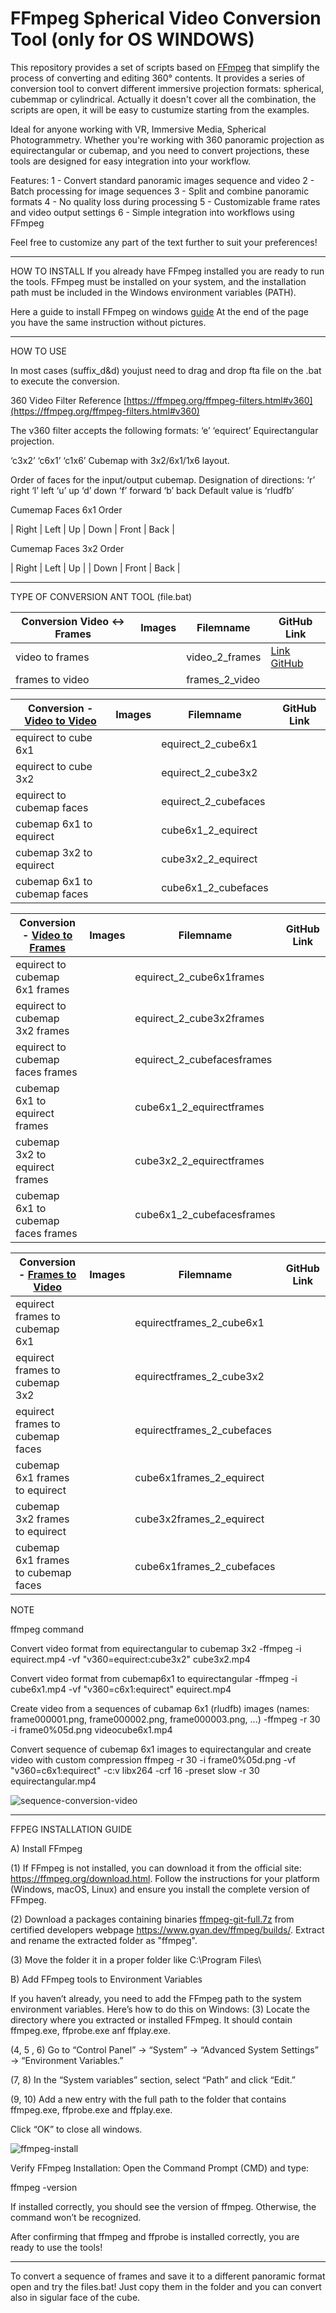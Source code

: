 # FFmpeg Spherical Video Conversion Tool (only for OS WINDOWS)

This repository provides a set of scripts based on  [FFmpeg](https://www.ffmpeg.org) that simplify the process of converting and editing 360° contents.
It provides a series of conversion tool to convert different immersive projection formats: spherical, cubemmap or cylindrical. 
Actually it doesn't cover all the combination, the scripts are open, it will be easy to custumize starting from the examples.

Ideal for anyone working with VR, Immersive Media, Spherical Photogrammetry.
Whether you're working with 360 panoramic projection as equirectangular or cubemap, and you need to convert projections, these tools are designed for easy integration into your workflow. 

Features:
1 - Convert standard panoramic images sequence and video 
2 - Batch processing for image sequences
3 - Split and combine panoramic formats
4 - No quality loss during processing
5 - Customizable frame rates and video output settings
6 - Simple integration into workflows using FFmpeg

Feel free to customize any part of the text further to suit your preferences!

--------------------------------------------------

HOW TO INSTALL
If you already have FFmpeg installed you are ready to run the tools.
FFmpeg must be installed on your system, and the installation path must be included in the Windows environment variables (PATH).

Here a guide to install FFmpeg on windows 
[guide](https://archibald-tuttle.github.io/tutorial/ffmpeg-install.html)
At the end of the page you have the same instruction without pictures.

---------------------------------------------------

HOW TO USE

In most cases (suffix_d&d) youjust need to drag and drop fta file on the .bat to execute the conversion.


360 Video Filter Reference
[https://ffmpeg.org/ffmpeg-filters.html#v360](https://ffmpeg.org/ffmpeg-filters.html#v360)

The v360 filter accepts the following formats:
‘e’
‘equirect’
Equirectangular projection.

‘c3x2’
‘c6x1’
‘c1x6’
Cubemap with 3x2/6x1/1x6 layout.

Order of faces for the input/output cubemap. 
Designation of directions:
‘r’ right
‘l’ left
‘u’ up
‘d’ down
‘f’ forward
‘b’ back
Default value is ‘rludfb’


Cumemap Faces 6x1 Order

| Right | Left | Up | Down | Front | Back |


Cumemap Faces 3x2 Order

| Right | Left  | Up   |
| Down  | Front | Back |

--------------------------------------------------------

TYPE OF CONVERSION ANT TOOL (file.bat)

| Conversion Video <-> Frames         | Images                   | Filemname                  | GitHub Link                                |
|-------------------------------------|--------------------------|----------------------------|--------------------------------------------|
| video to frames                     |                          | video_2_frames             | [Link GitHub](https://github.com/archibald-tuttle/FFmpegSphericalVideoConversion/tree/main/ffmpeg_360video_tool/video_2_video)
| frames to video                     |                          | frames_2_video             |                                            |

| Conversion - [Video to Video](https://github.com/archibald-tuttle/FFmpegSphericalVideoConversion/tree/main/ffmpeg_360video_tool/frame_2_video)        | Images                   | Filemname            | GitHub Link                                |
|-------------------------------------|--------------------------|----------------------------|--------------------------------------------|
| equirect to cube 6x1                |                          | equirect_2_cube6x1         |                                            |
| equirect to cube 3x2                |                          | equirect_2_cube3x2         |                                            |
| equirect to cubemap faces           |                          | equirect_2_cubefaces       |                                            |
| cubemap 6x1 to equirect             |                          | cube6x1_2_equirect         |                                            |
| cubemap 3x2 to equirect             |                          | cube3x2_2_equirect         |                                            |
| cubemap 6x1 to cubemap faces        |                          | cube6x1_2_cubefaces        |                                            |

| Conversion - [Video to Frames](https://github.com/archibald-tuttle/FFmpegSphericalVideoConversion/tree/main/ffmpeg_360video_tool/video_2_frames)        | Images                   | Filemname                  | GitHub Link                                |
|-------------------------------------|--------------------------|----------------------------|--------------------------------------------|
| equirect to cubemap 6x1 frames      |                          | equirect_2_cube6x1frames   ||                                                |
| equirect to cubemap 3x2 frames      |                          | equirect_2_cube3x2frames   |                                            |
| equirect to cubemap faces frames    |                          | equirect_2_cubefacesframes |                                            |
| cubemap 6x1 to equirect frames      |                          | cube6x1_2_equirectframes   |                                            |
| cubemap 3x2 to equirect frames      |                          | cube3x2_2_equirectframes   |                                            |
| cubemap 6x1 to cubemap faces frames |                          | cube6x1_2_cubefacesframes  |                                            |

| Conversion - [Frames to Video](https://github.com/archibald-tuttle/FFmpegSphericalVideoConversion/tree/main/ffmpeg_360video_tool/frame_2_video)        | Images                   | Filemname                  | GitHub Link                                |
|-------------------------------------|--------------------------|----------------------------|--------------------------------------------|
| equirect frames to cubemap 6x1      |                          | equirectframes_2_cube6x1   |                                            |
| equirect frames to cubemap 3x2      |                          | equirectframes_2_cube3x2   |                                            |
| equirect frames to cubemap faces    |                          | equirectframes_2_cubefaces |                                            |
| cubemap 6x1 frames to equirect      |                          | cube6x1frames_2_equirect   |                                            |  
| cubemap 3x2 frames to equirect      |                          | cube3x2frames_2_equirect   |                                            |
| cubemap 6x1 frames to cubemap faces |                          | cube6x1frames_2_cubefaces  |                                            |


NOTE

ffmpeg command

Convert video format from equirectangular to cubemap 3x2
-ffmpeg -i equirect.mp4 -vf "v360=equirect:cube3x2" cube3x2.mp4

Convert video format from cubemap6x1 to equirectangular
-ffmpeg -i cube6x1.mp4 -vf "v360=c6x1:equirect" equirect.mp4

Create video from a sequences of cubamap 6x1 (rludfb) images
(names: frame000001.png, frame000002.png, frame000003.png, ...)
-ffmpeg -r 30 -i frame0%05d.png videocube6x1.mp4

Convert sequence of cubemap 6x1 images to equirectangular and create video with custom compression
ffmpeg -r 30 -i frame0%05d.png -vf "v360=c6x1:equirect" -c:v libx264 -crf 16 -preset slow -r 30 equirectangular.mp4

![sequence-conversion-video](https://github.com/user-attachments/assets/c6ce06a9-968b-4b71-9fc8-c1514961af98)


-----------------------------------------------------------------------

FFPEG INSTALLATION GUIDE

A) Install FFmpeg

  (1) If FFmpeg is not installed, you can download it from the official site: https://ffmpeg.org/download.html.
  Follow the instructions for your platform (Windows, macOS, Linux) and ensure you install the complete version of FFmpeg.

  (2) Download a packages containing binaries [ffmpeg-git-full.7z](https://www.gyan.dev/ffmpeg/builds/ffmpeg-git-full.7z) from certified developers webpage https://www.gyan.dev/ffmpeg/builds/. Extract and rename the extracted folder as "ffmpeg".

  (3) Move the folder it in a proper folder like C:\Program Files\

B) Add FFmpeg tools to Environment Variables

  If you haven’t already, you need to add the FFmpeg path to the system environment variables. 
  Here’s how to do this on Windows:
  (3) Locate the directory where you extracted or installed FFmpeg. It should contain ffmpeg.exe, ffprobe.exe anf ffplay.exe.

  (4, 5 , 6) Go to “Control Panel” → “System” → “Advanced System Settings” → “Environment Variables.”

  (7, 8) In the “System variables” section, select “Path” and click “Edit.”

  (9, 10) Add a new entry with the full path to the folder that contains ffmpeg.exe, ffprobe.exe and ffplay.exe.

Click “OK” to close all windows.


![ffmpeg-install](https://github.com/user-attachments/assets/fcd3eb28-bdb0-405d-9aa4-0275dc3fb603)

Verify FFmpeg Installation:
Open the Command Prompt (CMD) and type:

ffmpeg -version

If installed correctly, you should see the version of ffmpeg. 
Otherwise, the command won’t be recognized.

After confirming that ffmpeg and ffprobe is installed correctly, you are ready to use the tools!

--------------------------------------------------












To convert a sequence of frames and save it to a different panoramic format open and try the files.bat!
Just copy them in the folder and you can convert also in sigular face of the cube.
